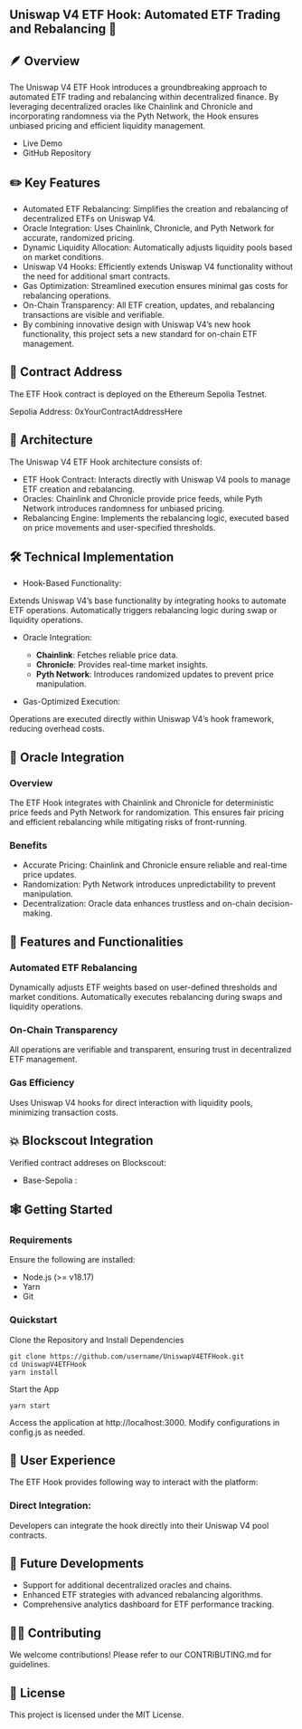 ## Uniswap V4 ETF Hook: Automated ETF Trading and Rebalancing 🔄

## 🪶 Overview
The Uniswap V4 ETF Hook introduces a groundbreaking approach to automated ETF trading and rebalancing within decentralized finance. By leveraging decentralized oracles like Chainlink and Chronicle and incorporating randomness via the Pyth Network, the Hook ensures unbiased pricing and efficient liquidity management.

- Live Demo
- GitHub Repository

## ✏️ Key Features
- Automated ETF Rebalancing: Simplifies the creation and rebalancing of decentralized ETFs on Uniswap V4.
- Oracle Integration: Uses Chainlink, Chronicle, and Pyth Network for accurate, randomized pricing.
- Dynamic Liquidity Allocation: Automatically adjusts liquidity pools based on market conditions.
- Uniswap V4 Hooks: Efficiently extends Uniswap V4 functionality without the need for additional smart contracts.
- Gas Optimization: Streamlined execution ensures minimal gas costs for rebalancing operations.
- On-Chain Transparency: All ETF creation, updates, and rebalancing transactions are visible and verifiable.
- By combining innovative design with Uniswap V4’s new hook functionality, this project sets a new standard for on-chain ETF management.

## 📇 Contract Address
The ETF Hook contract is deployed on the Ethereum Sepolia Testnet.

Sepolia Address: 0xYourContractAddressHere

## 🏡 Architecture
The Uniswap V4 ETF Hook architecture consists of:

- ETF Hook Contract: Interacts directly with Uniswap V4 pools to manage ETF creation and rebalancing.
- Oracles: Chainlink and Chronicle provide price feeds, while Pyth Network introduces randomness for unbiased pricing.
- Rebalancing Engine: Implements the rebalancing logic, executed based on price movements and user-specified thresholds.


## 🛠️ Technical Implementation

- Hook-Based Functionality:

Extends Uniswap V4’s base functionality by integrating hooks to automate ETF operations.
Automatically triggers rebalancing logic during swap or liquidity operations.

- Oracle Integration:

    - **Chainlink**: Fetches reliable price data.
    - **Chronicle**: Provides real-time market insights.
    - **Pyth Network**: Introduces randomized updates to prevent price manipulation.

- Gas-Optimized Execution:

Operations are executed directly within Uniswap V4’s hook framework, reducing overhead costs.

## 🔮 Oracle Integration

### Overview
The ETF Hook integrates with Chainlink and Chronicle for deterministic price feeds and Pyth Network for randomization. This ensures fair pricing and efficient rebalancing while mitigating risks of front-running.

### Benefits
- Accurate Pricing: Chainlink and Chronicle ensure reliable and real-time price updates.
- Randomization: Pyth Network introduces unpredictability to prevent manipulation.
- Decentralization: Oracle data enhances trustless and on-chain decision-making.

## 📀 Features and Functionalities

### Automated ETF Rebalancing
Dynamically adjusts ETF weights based on user-defined thresholds and market conditions.
Automatically executes rebalancing during swaps and liquidity operations.

### On-Chain Transparency
All operations are verifiable and transparent, ensuring trust in decentralized ETF management.

### Gas Efficiency
Uses Uniswap V4 hooks for direct interaction with liquidity pools, minimizing transaction costs.

## 💥 Blockscout Integration

Verified contract addreses on Blockscout:
- Base-Sepolia : 

## 🕸️ Getting Started

### Requirements
Ensure the following are installed:

- Node.js (>= v18.17)
- Yarn
- Git

### Quickstart

Clone the Repository and Install Dependencies

```
git clone https://github.com/username/UniswapV4ETFHook.git
cd UniswapV4ETFHook
yarn install
```
Start the App
```
yarn start
```
Access the application at http://localhost:3000.
Modify configurations in config.js as needed.

## 🙂 User Experience
The ETF Hook provides following way to interact with the platform:

### Direct Integration:

Developers can integrate the hook directly into their Uniswap V4 pool contracts.

## 🔮 Future Developments
- Support for additional decentralized oracles and chains.
- Enhanced ETF strategies with advanced rebalancing algorithms.
- Comprehensive analytics dashboard for ETF performance tracking.

## 🧑‍💻 Contributing
We welcome contributions! Please refer to our CONTRIBUTING.md for guidelines.

## 📜 License
This project is licensed under the MIT License.

